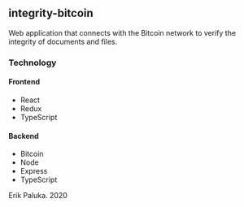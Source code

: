 ## integrity-bitcoin

Web application that connects with the Bitcoin network to verify the integrity of documents and files.

### Technology

#### Frontend

- React
- Redux
- TypeScript

#### Backend

- Bitcoin
- Node
- Express
- TypeScript

Erik Paluka. 2020
